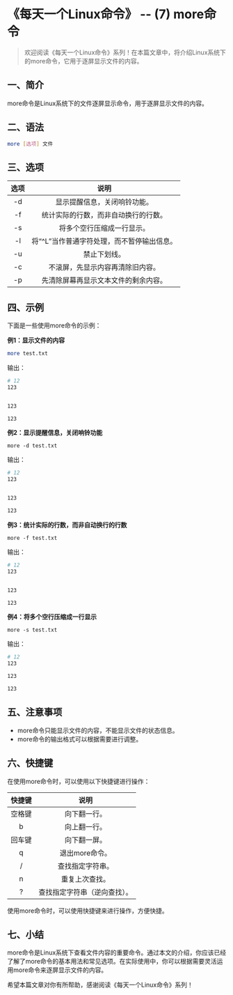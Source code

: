 # 《每天一个Linux命令》 -- (7) more命令



> 欢迎阅读《每天一个Linux命令》系列！在本篇文章中，将介绍Linux系统下的more命令，它用于逐屏显示文件的内容。
>

## 一、简介

more命令是Linux系统下的文件逐屏显示命令，用于逐屏显示文件的内容。



## 二、语法

```bash
more [选项] 文件
```



## 三、选项


| 选项 |                    说明                    |
| :--: | :----------------------------------------: |
|  -d  |        显示提醒信息，关闭响铃功能。        |
|  -f  |    统计实际的行数，而非自动换行的行数。    |
|  -s  |         将多个空行压缩成一行显示。         |
|  -l  | 将“^L”当作普通字符处理，而不暂停输出信息。 |
|  -u  |                禁止下划线。                |
|  -c  |      不滚屏，先显示内容再清除旧内容。      |
|  -p  |    先清除屏幕再显示文本文件的剩余内容。    |



## 四、示例

下面是一些使用more命令的示例：

**例1：显示文件的内容**

```bash
more test.txt
```

输出：

```bash
# 12
123


123

123

```

**例2：显示提醒信息，关闭响铃功能**

```
more -d test.txt
```

输出：

```bash
# 12
123


123

123

```

**例3：统计实际的行数，而非自动换行的行数**

```
more -f test.txt
```

输出：

```bash
# 12
123


123

123

```

**例4：将多个空行压缩成一行显示**

```
more -s test.txt
```

输出：

```bash
# 12
123

123

123

```



## 五、注意事项

- more命令只能显示文件的内容，不能显示文件的状态信息。
- more命令的输出格式可以根据需要进行调整。



## 六、快捷键

在使用more命令时，可以使用以下快捷键进行操作：

| 快捷键 |             说明             |
| :----: | :--------------------------: |
| 空格键 |         向下翻一行。         |
|   b    |         向上翻一行。         |
| 回车键 |         向下翻一屏。         |
|   q    |        退出more命令。        |
|   /    |       查找指定字符串。       |
|   n    |        重复上次查找。        |
|   ?    | 查找指定字符串（逆向查找）。 |

使用more命令时，可以使用快捷键来进行操作，方便快捷。



## 七、小结

more命令是Linux系统下查看文件内容的重要命令。通过本文的介绍，你应该已经了解了more命令的基本用法和常见选项。在实际使用中，你可以根据需要灵活运用more命令来逐屏显示文件的内容。

希望本篇文章对你有所帮助，感谢阅读《每天一个Linux命令》系列！